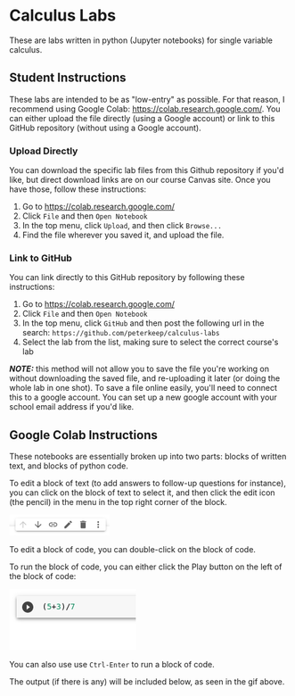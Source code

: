 # Calculus Labs
These are labs written in python (Jupyter notebooks) for single variable calculus. 

## Student Instructions

These labs are intended to be as "low-entry" as possible. For that reason, I recommend using Google Colab: https://colab.research.google.com/. You can either upload the file directly (using a Google account) or link to this GitHub repository (without using a Google account).

### Upload Directly

You can download the specific lab files from this Github repository if you'd like, but direct download links are on our course Canvas site. Once you have those, follow these instructions:

1. Go to https://colab.research.google.com/
2. Click `File` and then `Open Notebook`
3. In the top menu, click `Upload`, and then click `Browse...`
4. Find the file wherever you saved it, and upload the file.

### Link to GitHub

You can link directly to this GitHub repository by following these instructions:

1. Go to https://colab.research.google.com/
2. Click `File` and then `Open Notebook`
3. In the top menu, click `GitHub` and then post the following url in the search: `https://github.com/peterkeep/calculus-labs`
4. Select the lab from the list, making sure to select the correct course's lab

***NOTE:*** this method will not allow you to save the file you're working on without downloading the saved file, and re-uploading it later (or doing the whole lab in one shot). To save a file online easily, you'll need to connect this to a google account. You can set up a new google account with your school email address if you'd like.

## Google Colab Instructions

These notebooks are essentially broken up into two parts: blocks of written text, and blocks of python code.

To edit a block of text (to add answers to follow-up questions for instance), you can click on the block of text to select it, and then click the edit icon (the pencil) in the menu in the top right corner of the block.

![](/colab-instructions/edit.png)

To edit a block of code, you can double-click on the block of code.

To run the block of code, you can either click the Play button on the left of the block of code:

![](/colab-instructions/runcode.gif)

You can also use use `Ctrl-Enter` to run a block of code.

The output (if there is any) will be included below, as seen in the gif above.
